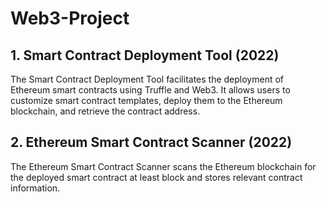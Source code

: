 # Web3-Project

## 1. Smart Contract Deployment Tool (2022)
The Smart Contract Deployment Tool facilitates the deployment of Ethereum smart contracts using Truffle and Web3. It allows users to customize smart contract templates, deploy them to the Ethereum blockchain, and retrieve the contract address.

## 2. Ethereum Smart Contract Scanner (2022)
The Ethereum Smart Contract Scanner scans the Ethereum blockchain for the deployed smart contract at least block and stores relevant contract information.
